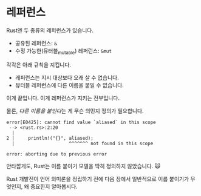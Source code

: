 # 레퍼런스

Rust엔 두 종류의 레퍼런스가 있습니다.

* 공유된 레퍼런스: `&`
* 수정 가능한(뮤터블<sub>mutable</sub>) 레퍼런스: `&mut`

각각은 아래 규칙을 지킵니다.

* 레퍼런스는 지시 대상보다 오래 살 수 없습니다.
* 뮤터블 레퍼런스에 다른 이름을 붙일 수 없습니다.

이게 끝입니다. 이게 레퍼런스가 지키는 전부입니다.

물론, *다른 이름을 붙인다*는 게 무슨 의민지 정의가 필요합니다.

```text
error[E0425]: cannot find value `aliased` in this scope
 --> <rust.rs>:2:20
  |
2 |     println!("{}", aliased);
  |                    ^^^^^^^ not found in this scope

error: aborting due to previous error
```

안타깝게도, Rust는 이름 붙이기 모델을 딱히 정의하지 않았습니다. 🙀

Rust 개발진이 언어 의미론을 정립하기 전에 다음 장에서 일반적으로 이름
붙이기가 무엇인지, 왜 중요한지 알아봅시다.
